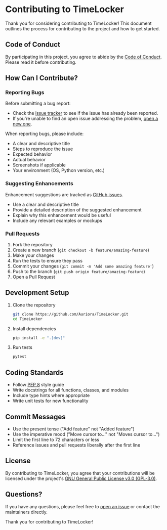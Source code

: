 # Contributing to TimeLocker

Thank you for considering contributing to TimeLocker! This document outlines the process for contributing to the project and how to get started.

## Code of Conduct

By participating in this project, you agree to abide by the [Code of Conduct](CODE_OF_CONDUCT.md). Please read it before contributing.

## How Can I Contribute?

### Reporting Bugs

Before submitting a bug report:
- Check the [issue tracker](https://github.com/Auriora/TimeLocker/issues) to see if the issue has already been reported.
- If you're unable to find an open issue addressing the problem, [open a new one](https://github.com/Auriora/TimeLocker/issues/new).

When reporting bugs, please include:
- A clear and descriptive title
- Steps to reproduce the issue
- Expected behavior
- Actual behavior
- Screenshots if applicable
- Your environment (OS, Python version, etc.)

### Suggesting Enhancements

Enhancement suggestions are tracked as [GitHub issues](https://github.com/Auriora/TimeLocker/issues).
- Use a clear and descriptive title
- Provide a detailed description of the suggested enhancement
- Explain why this enhancement would be useful
- Include any relevant examples or mockups

### Pull Requests

1. Fork the repository
2. Create a new branch (`git checkout -b feature/amazing-feature`)
3. Make your changes
4. Run the tests to ensure they pass
5. Commit your changes (`git commit -m 'Add some amazing feature'`)
6. Push to the branch (`git push origin feature/amazing-feature`)
7. Open a Pull Request

## Development Setup

1. Clone the repository
   ```bash
   git clone https://github.com/Auriora/TimeLocker.git
   cd TimeLocker
   ```

2. Install dependencies
   ```bash
   pip install -e ".[dev]"
   ```

3. Run tests
   ```bash
   pytest
   ```

## Coding Standards

- Follow [PEP 8](https://www.python.org/dev/peps/pep-0008/) style guide
- Write docstrings for all functions, classes, and modules
- Include type hints where appropriate
- Write unit tests for new functionality

## Commit Messages

- Use the present tense ("Add feature" not "Added feature")
- Use the imperative mood ("Move cursor to..." not "Moves cursor to...")
- Limit the first line to 72 characters or less
- Reference issues and pull requests liberally after the first line

## License

By contributing to TimeLocker, you agree that your contributions will be licensed under the project's [GNU General Public License v3.0 (GPL-3.0)](LICENSE).

## Questions?

If you have any questions, please feel free to [open an issue](https://github.com/Auriora/TimeLocker/issues/new) or contact the maintainers directly.

Thank you for contributing to TimeLocker!